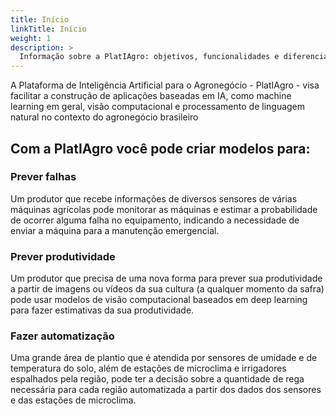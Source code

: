 ```yaml
---
title: Início
linkTitle: Início
weight: 1
description: >
  Informação sobre a PlatIAgro: objetivos, funcionalidades e diferenciais.
---
```


A Plataforma de Inteligência Artificial para o Agronegócio - PlatIAgro - visa facilitar a construção de aplicações baseadas em IA, como machine learning em geral, visão computacional e processamento de linguagem natural no contexto do agronegócio brasileiro


## Com a PlatIAgro você pode criar modelos para:

### Prever falhas

Um produtor que recebe informações de diversos sensores de várias máquinas agrícolas pode monitorar as máquinas e estimar a probabilidade de ocorrer alguma falha no equipamento, indicando a necessidade de enviar a máquina para a manutenção emergencial.

### Prever produtividade

Um produtor que precisa de uma nova forma para prever sua produtividade a partir de imagens ou vídeos da sua cultura (a qualquer momento da safra) pode usar modelos de visão computacional baseados em deep learning para fazer estimativas da sua produtividade.

### Fazer automatização

Uma grande área de plantio que é atendida por sensores de umidade e de temperatura do solo, além de estações de microclima e irrigadores espalhados pela região, pode ter a decisão sobre a quantidade de rega necessária para cada região automatizada a partir dos dados dos sensores e das estações de microclima.
